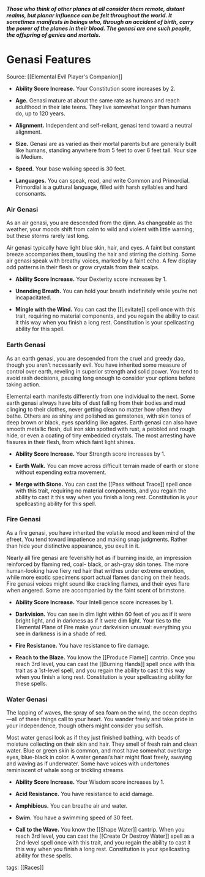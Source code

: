 **_Those who think of other planes at all consider them remote, distant realms, but planar influence can be felt throughout the world. It sometimes manifests in beings who, through an accident of birth, carry the power of the planes in their blood. The genasi are one such people, the offspring of genies and mortals._**

# Genasi Features

Source: [[Elemental Evil Player's Companion]]

-   **Ability Score Increase.** Your Constitution score increases by 2.

-   **Age.** Genasi mature at about the same rate as humans and reach adulthood in their late teens. They live somewhat longer than humans do, up to 120 years.

-   **Alignment.** Independent and self-reliant, genasi tend toward a neutral alignment.

-   **Size.** Genasi are as varied as their mortal parents but are generally built like humans, standing anywhere from 5 feet to over 6 feet tall. Your size is Medium.

-   **Speed.** Your base walking speed is 30 feet.

-   **Languages.** You can speak, read, and write Common and Primordial. Primordial is a guttural language, filled with harsh syllables and hard consonants.

### Air Genasi

As an air genasi, you are descended from the djinn. As changeable as the weather, your moods shift from calm to wild and violent with little warning, but these storms rarely last long.

Air genasi typically have light blue skin, hair, and eyes. A faint but constant breeze accompanies them, tousling the hair and stirring the clothing. Some air genasi speak with breathy voices, marked by a faint echo. A few display odd patterns in their flesh or grow crystals from their scalps.

-   **Ability Score Increase.** Your Dexterity score increases by 1.

-   **Unending Breath.** You can hold your breath indefinitely while you’re not incapacitated.

-   **Mingle with the Wind.** You can cast the [[Levitate]] spell once with this trait, requiring no material components, and you regain the ability to cast it this way when you finish a long rest. Constitution is your spellcasting ability for this spell.

### Earth Genasi

As an earth genasi, you are descended from the cruel and greedy dao, though you aren’t necessarily evil. You have inherited some measure of control over earth, reveling in superior strength and solid power. You tend to avoid rash decisions, pausing long enough to consider your options before taking action.

Elemental earth manifests differently from one individual to the next. Some earth genasi always have bits of dust falling from their bodies and mud clinging to their clothes, never getting clean no matter how often they bathe. Others are as shiny and polished as gemstones, with skin tones of deep brown or black, eyes sparkling like agates. Earth genasi can also have smooth metallic flesh, dull iron skin spotted with rust, a pebbled and rough hide, or even a coating of tiny embedded crystals. The most arresting have fissures in their flesh, from which faint light shines.

-   **Ability Score Increase.** Your Strength score increases by 1.

-   **Earth Walk.** You can move across difficult terrain made of earth or stone without expending extra movement.

-   **Merge with Stone.** You can cast the [[Pass without Trace]] spell once with this trait, requiring no material components, and you regain the ability to cast it this way when you finish a long rest. Constitution is your spellcasting ability for this spell.

### Fire Genasi

As a fire genasi, you have inherited the volatile mood and keen mind of the efreet. You tend toward impatience and making snap judgments. Rather than hide your distinctive appearance, you exult in it.

Nearly all fire genasi are feverishly hot as if burning inside, an impression reinforced by flaming red, coal- black, or ash-gray skin tones. The more human-looking have fiery red hair that writhes under extreme emotion, while more exotic specimens sport actual flames dancing on their heads. Fire genasi voices might sound like crackling flames, and their eyes flare when angered. Some are accompanied by the faint scent of brimstone.

-   **Ability Score Increase.** Your Intelligence score increases by 1.

-   **Darkvision.** You can see in dim light within 60 feet of you as if it were bright light, and in darkness as if it were dim light. Your ties to the Elemental Plane of Fire make your darkvision unusual: everything you see in darkness is in a shade of red.

-   **Fire Resistance.** You have resistance to fire damage.

-   **Reach to the Blaze.** You know the [[Produce Flame]] cantrip. Once you reach 3rd level, you can cast the [[Burning Hands]] spell once with this trait as a 1st-level spell, and you regain the ability to cast it this way when you finish a long rest. Constitution is your spellcasting ability for these spells.

### Water Genasi

The lapping of waves, the spray of sea foam on the wind, the ocean depths—all of these things call to your heart. You wander freely and take pride in your independence, though others might consider you selfish.

Most water genasi look as if they just finished bathing, with beads of moisture collecting on their skin and hair. They smell of fresh rain and clean water. Blue or green skin is common, and most have somewhat overlarge eyes, blue-black in color. A water genasi’s hair might float freely, swaying and waving as if underwater. Some have voices with undertones reminiscent of whale song or trickling streams.

-   **Ability Score Increase.** Your Wisdom score increases by 1.

-   **Acid Resistance.** You have resistance to acid damage.

-   **Amphibious.** You can breathe air and water.

-   **Swim.** You have a swimming speed of 30 feet.

-   **Call to the Wave.** You know the [[Shape Water]] cantrip. When you reach 3rd level, you can cast the [[Create Or Destroy Water]] spell as a 2nd-level spell once with this trait, and you regain the ability to cast it this way when you finish a long rest. Constitution is your spellcasting ability for these spells.

tags: [[Races]]